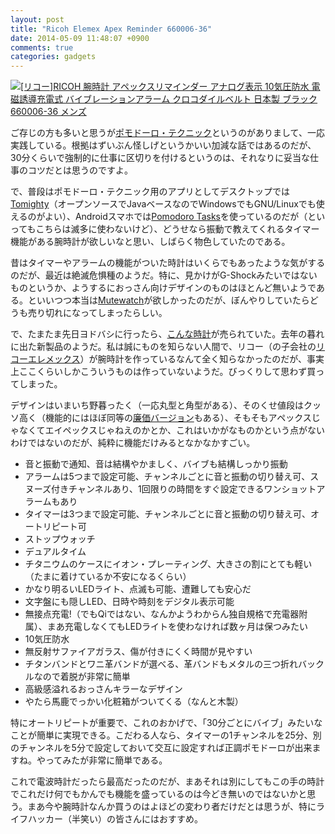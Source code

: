 ```yaml
---
layout: post
title: "Ricoh Elemex Apex Reminder 660006-36"
date: 2014-05-09 11:48:07 +0900
comments: true
categories: gadgets
---
```

<a href="http://www.amazon.co.jp/exec/obidos/ASIN/B00IR6WRXC/myhumangetsme-22/ref=nosim/" name="amazletlink" target="_blank"><img src="http://ecx.images-amazon.com/images/I/41KobaSjZqL._SL160_.jpg" alt="[リコー]RICOH 腕時計 アペックスリマインダー アナログ表示 10気圧防水 電磁誘導充電式 バイブレーションアラーム クロコダイルベルト 日本製 ブラック 660006-36 メンズ" style="border: none;" /></a>


ご存じの方も多いと思うが[ポモドーロ・テクニック](http://pomodorotechnique.com/)というのがありまして、一応実践している。根拠はずいぶん怪しげというかいい加減な話ではあるのだが、30分くらいで強制的に仕事に区切りを付けるというのは、それなりに妥当な仕事のコツだとは思うのですよ。

<!--more-->

で、普段はポモドーロ・テクニック用のアプリとしてデスクトップでは[Tomighty](http://www.tomighty.org/)（オープンソースでJavaベースなのでWindowsでもGNU/Linuxでも使えるのがよい）、Androidスマホでは[Pomodoro Tasks](https://play.google.com/store/apps/details?id=com.kpz.pomodorotasks.activity&hl=ja)を使っているのだが（といってもこちらは滅多に使わないけど）、どうせなら振動で教えてくれるタイマー機能がある腕時計が欲しいなと思い、しばらく物色していたのである。

昔はタイマーやアラームの機能がついた時計はいくらでもあったような気がするのだが、最近は絶滅危惧種のようだ。特に、見かけがG-Shockみたいではないものというか、ようするにおっさん向けデザインのものはほとんど無いようである。といいつつ本当は[Mutewatch](http://mutewatch.com/)が欲しかったのだが、ぼんやりしていたらどうも売り切れになってしまったらしい。

で、たまたま先日ヨドバシに行ったら、[こんな時計](http://timerex.wn.shopserve.jp/apex/index.html)が売られていた。去年の暮れに出た新製品のようだ。私は誠にものを知らない人間で、リコー（の子会社の[リコーエレメックス](http://www.ricohelemex.co.jp/)）が腕時計を作っているなんて全く知らなかったのだが、事実上ここくらいしかこういうものは作っていないようだ。びっくりして思わず買ってしまった。

デザインはいまいち野暮ったく（一応丸型と角型がある）、そのくせ値段はクッソ高く（機能的にはほぼ同等の[廉価バージョン](http://timerex.wn.shopserve.jp/shrewd/index.html)もある）、そもそもアペックスじゃなくてエイペックスじゃねえのかとか、これはいかがなものかという点がないわけではないのだが、純粋に機能だけみるとなかなかすごい。

* 音と振動で通知、音は結構やかましく、バイブも結構しっかり振動
* アラームは5つまで設定可能、チャンネルごとに音と振動の切り替え可、スヌーズ付きチャンネルあり、1回限りの時間をすぐ設定できるワンショットアラームもあり
* タイマーは3つまで設定可能、チャンネルごとに音と振動の切り替え可、オートリピート可
* ストップウォッチ
* デュアルタイム
* チタニウムのケースにイオン・プレーティング、大きさの割にとても軽い（たまに着けているか不安になるくらい）
* かなり明るいLEDライト、点滅も可能、遭難しても安心だ
* 文字盤にも隠しLED、日時や時刻をデジタル表示可能
* 無接点充電!（でもQiではない、なんかようわからん独自規格で充電器附属）、まあ充電しなくてもLEDライトを使わなければ数ヶ月は保つみたい
* 10気圧防水
* 無反射サファイアガラス、傷が付きにくく時間が見やすい
* チタンバンドとワニ革バンドが選べる、革バンドもメタルの三つ折れバックルなので着脱が非常に簡単
* 高級感溢れるおっさんキラーなデザイン
* やたら馬鹿でっかい化粧箱がついてくる（なんと木製）

特にオートリピートが重要で、これのおかげで、「30分ごとにバイブ」みたいなことが簡単に実現できる。こだわる人なら、タイマーの1チャンネルを25分、別のチャンネルを5分で設定しておいて交互に設定すれば正調ポモドーロが出来ますね。やってみたが非常に簡単である。

これで電波時計だったら最高だったのだが、まあそれは別にしてもこの手の時計でこれだけ何でもかんでも機能を盛っているのは今どき無いのではないかと思う。まあ今や腕時計なんか買うのはよほどの変わり者だけだとは思うが、特にライフハッカー（半笑い）の皆さんにはおすすめ。
